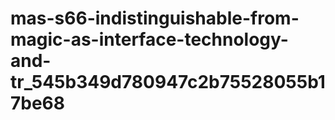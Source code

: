 # mas-s66-indistinguishable-from-magic-as-interface-technology-and-tr_545b349d780947c2b75528055b17be68